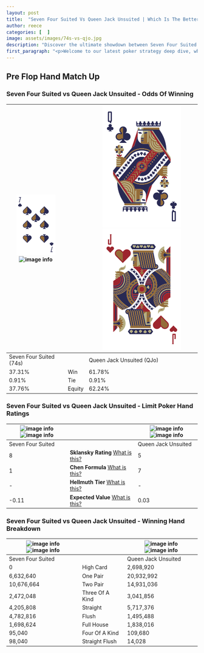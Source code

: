 ```yaml
---
layout: post
title:  "Seven Four Suited Vs Queen Jack Unsuited | Which Is The Better Hand In Poker? A Complete Guide"
author: reece
categories: [  ]
image: assets/images/74s-vs-qjo.jpg
description: "Discover the ultimate showdown between Seven Four Suited and Queen Jack Unsuited in poker! Uncover the odds, strategies, and scenarios where one hand triumphs over the other. Get ready to up your poker game with this thrilling analysis."
first_paragraph: "<p>Welcome to our latest poker strategy deep dive, where we're pitting two distinct hands against each other in a high-stakes showdown: Seven Four Suited vs Queen Jack Unsuited.</p><p>In the dynamic world of poker, every decision counts, and knowing which hand holds the upper hand is key to your success at the table.</p><p>In this article, we'll dissect these two hands, explore the scenarios where one dominates the other, and equip you with the knowledge to make strategic choices that can tip the odds in your favor.</p><p>Get ready to unravel the intriguing dynamics of these poker hands and elevate your game to new heights.</p>"
---
```




[comment]: # (sp0)

## Pre Flop Hand Match Up

<div class="table hand-ratings" markdown="1"> 



### Seven Four Suited vs Queen Jack Unsuited - Odds Of Winning


    
| ![image info](assets/images/hand1/7.png) ![image info](assets/images/hand1/4s.png) |  | ![image info](assets/images/hand2/Q.png) ![image info](assets/images/hand2/jo.png) |
| -------- | -------- | -------- |
| Seven Four Suited (74s) |  | Queen Jack Unsuited (QJo) |
| 37.31% | Win | 61.78% |
| 0.91% | Tie | 0.91% |
| 37.76% | Equity | 62.24% |




[comment]: # (sp1)



### Seven Four Suited vs Queen Jack Unsuited - Limit Poker Hand Ratings


    
| ![image info](https://www.riverpairs.com/assets/images/hand1/7.png) ![image info](https://www.riverpairs.com/assets/images/hand1/4s.png) |  | ![image info](https://www.riverpairs.com/assets/images/hand2/Q.png) ![image info](https://www.riverpairs.com/assets/images/hand2/jo.png) |
| -------- | -------- | -------- |
| Seven Four Suited |  | Queen Jack Unsuited |
| 8 | **Sklansky Rating** [What is this?](/sklansky-rating-explained) | 5 |
| 1 | **Chen Formula** [What is this?](/chen-formula-explained) | 7 |
| - | **Hellmuth Tier** [What is this?](/Hellmuth-tier-explained) | - |
| -0.11 | **Expected Value** [What is this?](/expected-value-explained) | 0.03 |




[comment]: # (sp2)



### Seven Four Suited vs Queen Jack Unsuited - Winning Hand Breakdown


    
| ![image info](https://www.riverpairs.com/assets/images/hand1/7.png) ![image info](https://www.riverpairs.com/assets/images/hand1/4s.png) |  | ![image info](https://www.riverpairs.com/assets/images/hand2/Q.png) ![image info](https://www.riverpairs.com/assets/images/hand2/jo.png) |
| -------- | -------- | -------- |
| Seven Four Suited |  | Queen Jack Unsuited |
| 0 | High Card | 2,698,920 |
| 6,632,640 | One Pair | 20,932,992 |
| 10,676,664 | Two Pair | 14,931,036 |
| 2,472,048 | Three Of A Kind | 3,041,856 |
| 4,205,808 | Straight | 5,717,376 |
| 4,782,816 | Flush | 1,495,488 |
| 1,698,624 | Full House | 1,838,016 |
| 95,040 | Four Of A Kind | 109,680 |
| 98,040 | Straight Flush | 14,028 |




[comment]: # (sp3)



</div>

[comment]: # (sp4)



[comment]: # (sp5)

